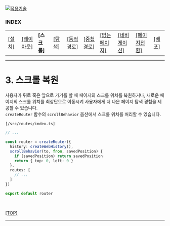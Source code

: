 [vuejs]: readme.md
[![적용기술](https://skillicons.dev/icons?i=vue,vercel,ts,vscode)][vuejs]

### INDEX

<table>
  <tr>
    <td><a href="sect_01.md"> [설치]        </a></td>
    <td><a href="sect_02.md"> [레이아웃]    </a></td>
    <td><b href="sect_03.md"> [스크롤]      </b></td>
    <td><a href="sect_04.md"> [탐색]        </a></td>
    <td><a href="sect_05.md"> [동적경로]    </a></td>
    <td><a href="sect_06.md"> [중첩경로]     </a></td>
    <td><a href="sect_07.md"> [없는페이지]    </a></td>  
    <td><a href="sect_08.md"> [네비게이션]   </a></td>  
    <td><a href="sect_09.md"> [페이지전환]   </a></td>  
    <td><a href="sect_10.md"> [배포]        </a></td>  
  </tr>
</table>

---
# 3. 스크롤 복원

사용자가 뒤로 혹은 앞으로 가기를 할 때 페이지의 스크롤 위치를 복원하거나, 새로운 페이지의 스크롤 위치를 최상단으로 이동시켜 사용자에게 더 나은 페이지 탐색 경험을 제공할 수 있습니다.<br/>
`createRouter` 함수의 `scrollBehavior` 옵션에서 스크롤 위치를 처리할 수 있습니다.<br/>

`[/src/routes/index.ts]`
```ts
// ...

const router = createRouter({
  history: createWebHistory(),
  scrollBehavior(to, from, savedPosition) {
    if (savedPosition) return savedPosition
    return { top: 0, left: 0 }
  },
  routes: [
    // ...
  ]
})

export default router
```
<br/>

[[TOP]](#index)

---